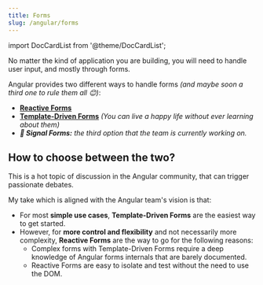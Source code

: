 ```yaml
---
title: Forms
slug: /angular/forms
---
```


import DocCardList from '@theme/DocCardList';

No matter the kind of application you are building, you will need to handle user input, and mostly through forms.

Angular provides two different ways to handle forms _(and maybe soon a third one to rule them all 😊)_:

- [**Reactive Forms**](./01-reactive-forms/index.md)
- [**Template-Driven Forms**](./02-template-driven-forms/index.md) _(You can live a happy life without ever learning about them)_
- _**🚧 Signal Forms:** the third option that the team is currently working on._

## How to choose between the two?

This is a hot topic of discussion in the Angular community, that can trigger passionate debates.

My take which is aligned with the Angular team's vision is that:

- For most **simple use cases**, **Template-Driven Forms** are the easiest way to get started.
- However, for **more control and flexibility** and not necessarily more complexity, **Reactive Forms** are the way to go for the following reasons:
  - Complex forms with Template-Driven Forms require a deep knowledge of Angular forms internals that are barely documented.
  - Reactive Forms are easy to isolate and test without the need to use the DOM.

<DocCardList/>
